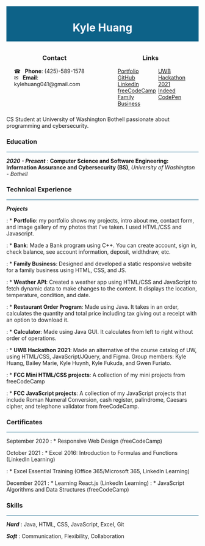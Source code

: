<div width="100%" height="100%" style="background: #0d6288; display: flex; justify-content: center; align-items: center;">
    <h1 width="100%" height="100%" style="text-align: center; color: ghostwhite;">
        Kyle Huang
    </h1>
</div>

<div width="100%" height="100%" style="display: flex; justify-content: space-evenly; align-center: center;">
    <div style="width: 100%; height: 100%; padding: 10px 20px;">
        <h3 style="text-align: center;">Contact</h3>
        <div style="display: flex; flex-direction: column; width: 100%; height: 100%;">
            <span>&#9742; &ensp;<b>Phone</b>: (425)-589-1578</span>
            <span>&#9993;&ensp; <b>Email</b>: kylehuang041@gmail.com</span>
            <span>
        </div>
    </div>
    <div style="width: 100%; height: 100%; display: flex; flex-direction: column; justify-content: center; padding: 10px 20px;">
        <h3 style="text-align: center;">Links</h3>
        <div style="display: flex; flex-direction: row; width: 100%;
        height: 100%; padding: 0 20px; justify-content: space-around;">
            <div style="width: 100%; height: 100%;">
                <a target="_blank" href="https://kylehuang041.github.io/Portfolio/">Portfolio</a><br>
                <a target="_blank" href="https://github.com/kylehuang041">GitHub</a><br>
                <a target="_blank" href="https://www.linkedin.com/in/kyle-huang-9492811ba/">LinkedIn</a><br>
                <a target="_blank" href="https://freecodecamp.org/kylehuang041">freeCodeCamp</a><br>
                <a target="_blank" href="https://tiffanylashandspa.github.io/Tiffany/">Family Business</a><br>
            </div>
            <div style="width: 100%; height: 100%;">
                <a target="_blank" href="https://devpost.com/software/university-of-washington-course-evaluation-catalog">UWB Hackathon 2021</a><br>
                <a target="_blank" href="https://my.indeed.com/p/kyleh-r7behmb">Indeed</a><br>
                <a target="_blank" href="https://codepen.io/your-work">CodePen</a><br>
            </div>
        </div>
    </div>
</div>

CS Student at University of Washington Bothell passionate about programming and cybersecurity. 

### Education

<hr style="background: #0d6288">

<b><i>2020 - Present</i></b>
: <strong>Computer Science and Software Engineering: Information Assurance and Cybersecurity (BS)</strong>, <em>University of Washington - Bothell</em>

### Technical Experience

<hr style="background: #0d6288">

<strong><i>Projects</i></strong>

: * <b>Portfolio</b>: my portfolio shows my projects, intro about me, contact form, and image gallery of my photos that I've taken. I used HTML/CSS and Javascript.

: * <b>Bank</b>: Made a Bank program using C++. You can create account, sign in, check balance, see account information, deposit, widthdraw, etc.

: * <b>Family Business</b>: Designed and developed a static responsive website for a family business using HTML, CSS, and JS.

: * <b>Weather API</b>: Created a weather app using HTML/CSS and JavaScript to fetch dynamic data to make changes to the content. It displays the location, temperature, condition, and date.

: * <b>Restaurant Order Program</b>: Made using Java. It takes in an order, calculates the quantity and total price including tax giving out a receipt with an option to download it.

: * <b>Calculator</b>: Made using Java GUI. It calculates from left to right without order of operations.

: * <b>UWB Hackathon 2021</b>: Made an alternative of the course catalog of UW, using HTML/CSS, JavaScript/JQuery, and Figma. Group members: Kyle Huang, Bailey Marie, Kyle Huynh, Kyle Fukuda, and Gwen Furiato.

: * <b>FCC Mini HTML/CSS projects</b>: A collection of my mini projects from freeCodeCamp

: * <b>FCC JavaScript projects</b>: A collection of my JavaScript projects that include Roman Numeral Conversion, cash register, palindrome, Caesars cipher, and telephone validator from freeCodeCamp.

### Certificates

<hr style="background: #0d6288">

September 2020
: * Responsive Web Design (freeCodeCamp)

October 2021
: * Excel 2016: Introduction to Formulas and Functions (LinkedIn Learning)

: * Excel Essential Training (Office 365/Microsoft 365, LinkedIn Learning)

December 2021
: * Learning React.js (LinkedIn Learning)
: * JavaScript Algorithms and Data Structures (freeCodeCamp)


### Skills

<hr style="background: #0d6288">

<strong><i>Hard</i></strong>
: Java, HTML, CSS, JavaScript, Excel, Git

<strong><i>Soft</i></strong>
: Communication, Flexibility, Collaboration
